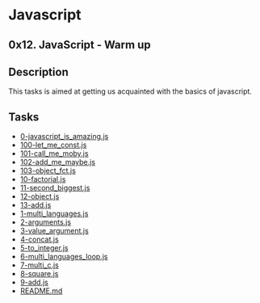 # Javascript
## 0x12. JavaScript - Warm up

## Description
This tasks is aimed at getting us acquainted with the basics of
javascript.

## Tasks
* [0-javascript_is_amazing.js](0-javascript_is_amazing.js)
* [100-let_me_const.js](100-let_me_const.js)
* [101-call_me_moby.js](101-call_me_moby.js)
* [102-add_me_maybe.js](102-add_me_maybe.js)
* [103-object_fct.js](103-object_fct.js)
* [10-factorial.js](10-factorial.js)
* [11-second_biggest.js](11-second_biggest.js)
* [12-object.js](12-object.js)
* [13-add.js](13-add.js)
* [1-multi_languages.js](1-multi_languages.js)
* [2-arguments.js](2-arguments.js)
* [3-value_argument.js](3-value_argument.js)
* [4-concat.js](4-concat.js)
* [5-to_integer.js](5-to_integer.js)
* [6-multi_languages_loop.js](6-multi_languages_loop.js)
* [7-multi_c.js](7-multi_c.js)
* [8-square.js](8-square.js)
* [9-add.js](9-add.js)
* [README.md](README.md)
